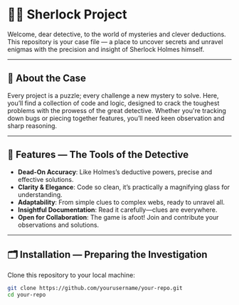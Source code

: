# 🕵️‍♂️ Sherlock Project

Welcome, dear detective, to the world of mysteries and clever deductions. This repository is your case file — a place to uncover secrets and unravel enigmas with the precision and insight of Sherlock Holmes himself.

---

## 🔎 About the Case

Every project is a puzzle; every challenge a new mystery to solve. Here, you’ll find a collection of code and logic, designed to crack the toughest problems with the prowess of the great detective. Whether you're tracking down bugs or piecing together features, you’ll need keen observation and sharp reasoning.

---

## 🧩 Features — The Tools of the Detective

- **Dead-On Accuracy**: Like Holmes’s deductive powers, precise and effective solutions.
- **Clarity & Elegance**: Code so clean, it’s practically a magnifying glass for understanding.
- **Adaptability**: From simple clues to complex webs, ready to unravel all.
- **Insightful Documentation**: Read it carefully—clues are everywhere.
- **Open for Collaboration**: The game is afoot! Join and contribute your observations and solutions.

---

## 🗂 Installation — Preparing the Investigation

Clone this repository to your local machine:

```bash
git clone https://github.com/yourusername/your-repo.git
cd your-repo
